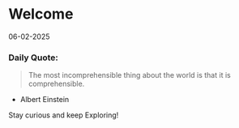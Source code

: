 # Welcome


06-02-2025

### Daily Quote:
> The most incomprehensible thing about the world is that it is comprehensible.
- Albert Einstein

Stay curious and keep Exploring!
